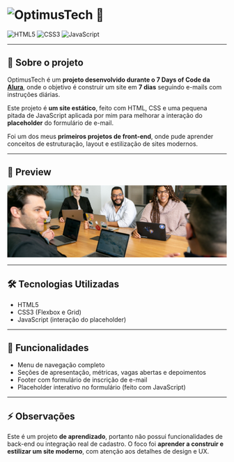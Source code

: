 # ![OptimusTech](https://optimus-tech-7-days-of-code-9u39.vercel.app/) 🚀

![HTML5](https://img.shields.io/badge/HTML5-E34F26?style=for-the-badge&logo=html5&logoColor=white)
![CSS3](https://img.shields.io/badge/CSS3-1572B6?style=for-the-badge&logo=css3&logoColor=white)
![JavaScript](https://img.shields.io/badge/JavaScript-F7DF1E?style=for-the-badge&logo=javascript&logoColor=black)

---

## 🎯 Sobre o projeto

OptimusTech é um **projeto desenvolvido durante o 7 Days of Code da [Alura](https://www.alura.com.br/)**, onde o objetivo é construir um site em **7 dias** seguindo e-mails com instruções diárias.

Este projeto é **um site estático**, feito com HTML, CSS e uma pequena pitada de JavaScript aplicada por mim para melhorar a interação do **placeholder** do formulário de e-mail.

Foi um dos meus **primeiros projetos de front-end**, onde pude aprender conceitos de estruturação, layout e estilização de sites modernos. 

---

## 📸 Preview

![preview](assets/images/imgJobInterview.png)

---

## 🛠 Tecnologias Utilizadas

- HTML5
- CSS3 (Flexbox e Grid)
- JavaScript (interação do placeholder)

---

##  📝 Funcionalidades

- Menu de navegação completo
- Seções de apresentação, métricas, vagas abertas e depoimentos
- Footer com formulário de inscrição de e-mail
- Placeholder interativo no formulário (feito com JavaScript)

---

## ⚡ Observações

Este é um projeto **de aprendizado**, portanto não possui funcionalidades de back-end ou integração real de cadastro. O foco foi **aprender a construir e estilizar um site moderno**, com atenção aos detalhes de design e UX.
